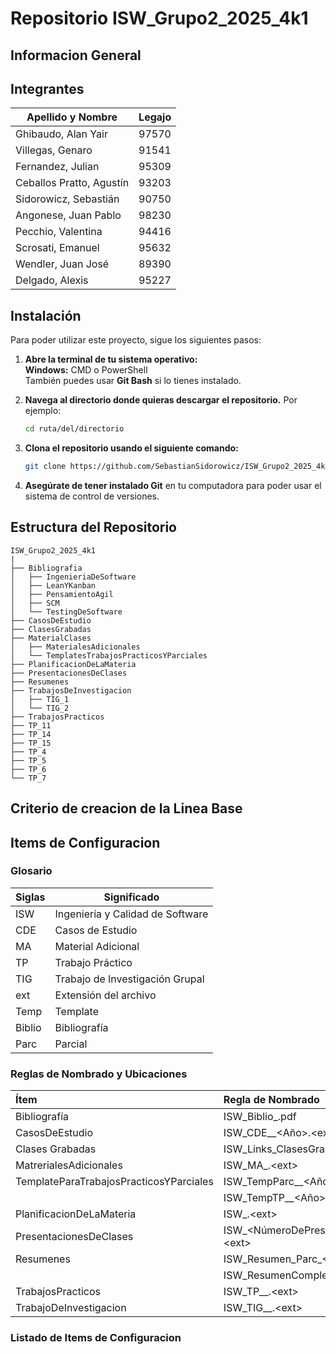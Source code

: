 # Repositorio ISW_Grupo2_2025_4k1

## Informacion General


## Integrantes

| Apellido y Nombre              | Legajo |
|--------------------------------|--------|
| Ghibaudo, Alan Yair           | 97570  |
| Villegas, Genaro              | 91541  |
| Fernandez, Julian             | 95309  |
| Ceballos Pratto, Agustín      | 93203  |
| Sidorowicz, Sebastián         | 90750  |
| Angonese, Juan Pablo          | 98230  |
| Pecchio, Valentina            | 94416  |
| Scrosati, Emanuel             | 95632  |
| Wendler, Juan José            | 89390  |
| Delgado, Alexis               | 95227  |


## Instalación

Para poder utilizar este proyecto, sigue los siguientes pasos:

1. **Abre la terminal de tu sistema operativo:**  
   **Windows:** CMD o PowerShell  
   También puedes usar **Git Bash** si lo tienes instalado.

2. **Navega al directorio donde quieras descargar el repositorio.** Por ejemplo:  
   ```bash
   cd ruta/del/directorio
   ```

3. **Clona el repositorio usando el siguiente comando:**  
   ```bash
   git clone https://github.com/SebastianSidorowicz/ISW_Grupo2_2025_4k1.git
   ```

4. **Asegúrate de tener instalado Git** en tu computadora para poder usar el sistema de control de versiones.

## Estructura del Repositorio

```
ISW_Grupo2_2025_4k1
|
├── Bibliografia
│   ├── IngenieriaDeSoftware
│   ├── LeanYKanban
│   ├── PensamientoAgil
│   ├── SCM
│   └── TestingDeSoftware
├── CasosDeEstudio
├── ClasesGrabadas
├── MaterialClases
│   ├── MaterialesAdicionales
│   └── TemplatesTrabajosPracticosYParciales
├── PlanificacionDeLaMateria
├── PresentacionesDeClases
├── Resumenes
├── TrabajosDeInvestigacion
│   ├── TIG_1
│   └── TIG_2
├── TrabajosPracticos
├── TP_11
├── TP_14
├── TP_15
├── TP_4
├── TP_5
├── TP_6
└── TP_7
```

## Criterio de creacion de la Linea Base 

## Items de Configuracion 

### Glosario

| Siglas  | Significado                              |
|---------|-----------------------------------------|
| ISW     | Ingeniería y Calidad de Software       |
| CDE     | Casos de Estudio                       |
| MA      | Material Adicional                     |
| TP      | Trabajo Práctico                       |
| TIG     | Trabajo de Investigación Grupal        |
| ext     | Extensión del archivo                  |
| Temp    | Template                                |
| Biblio  | Bibliografía                            |
| Parc    | Parcial                                |

### Reglas de Nombrado y Ubicaciones

| Ítem                                    | Regla de Nombrado                                                         |   Ubicación |
|:----------------------------------------|:--------------------------------------------------------------------------|------------:|
| Bibliografía                            | ISW_Biblio_<NombreLibro>.pdf                                              |         nan |
| CasosDeEstudio                          | ISW_CDE_<NombreArchivo>_<Año>.\<ext>                                      |         nan |
| Clases Grabadas                         | ISW_Links_ClasesGrabadas_<Curso>_<Año>.\<ext>                             |         nan |
| MatrerialesAdicionales                  | ISW_MA_<NombreArchivo>.\<ext>                                             |         nan |
| TemplateParaTrabajosPracticosYParciales | ISW_TempParc_<NroParcial>_<Año>.\<ext>                                    |         nan |
|                                         | ISW_TempTP_<NombreTemplate>_<Año>.\<ext>                                  |         nan |
| PlanificacionDeLaMateria                | ISW_<NombreArchivo>.\<ext>                                                |         nan |
| PresentacionesDeClases                  | ISW_<NúmeroDePresentación>_<NombreDePresentación>.\<ext>                  |         nan |
| Resumenes                               | ISW_Resumen_Parc<NroParcial>_<Año>.\<ext>                                 |         nan |
|                                         | ISW\_ResumenCompleto\_<Año>.\<ext>                                        |         nan |
| TrabajosPracticos                       | ISW_TP_<NumeroTP>_.\<ext>                                                 |         nan |
| TrabajoDeInvestigacion                  | ISW_TIG_<NombreTrabajoInvestigacionGrupal>_<Curso>.\<ext>                 |         nan |

### Listado de Items de Configuracion






